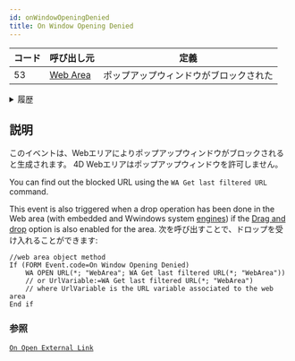 ```yaml
---
id: onWindowOpeningDenied
title: On Window Opening Denied
---
```


| コード | 呼び出し元                                          | 定義                  |
| --- | ---------------------------------------------- | ------------------- |
| 53  | [Web Area](../FormObjects/webArea_overview.md) | ポップアップウィンドウがブロックされた |

<details><summary>履歴</summary>

| バージョン  | 内容         |
| ------ | ---------- |
| v19 R5 | ドロップ時にトリガー |

</details>

## 説明

このイベントは、Webエリアによりポップアップウィンドウがブロックされると生成されます。 4D Webエリアはポップアップウィンドウを許可しません。

You can find out the blocked URL using the `WA Get last filtered URL` command.

This event is also triggered when a drop operation has been done in the Web area (with embedded and Wwindows system [engines](../FormObjects/properties_WebArea.md#use-embedded-web-rendering-engine)) if the [Drag and drop](../FormObjects/webArea_overview.md#user-interface) option is also enabled for the area. 次を呼び出すことで、ドロップを受け入れることができます:

```4d
//web area object method
If (FORM Event.code=On Window Opening Denied)
	WA OPEN URL(*; "WebArea"; WA Get last filtered URL(*; "WebArea"))  
	// or UrlVariable:=WA Get last filtered URL(*; "WebArea")  
	// where UrlVariable is the URL variable associated to the web area
End if 
```

### 参照

[`On Open External Link`](onOpenExternalLink.md)
